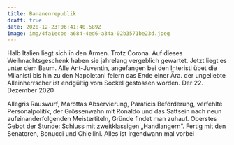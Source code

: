 ```yaml
---
title: Bananenrepublik
draft: true
date: 2020-12-23T06:41:40.589Z
image: img/4fa1ecbe-a684-4ed6-a34a-02b3571be23d.jpeg
---
```

Halb Italien liegt sich in den Armen. Trotz Corona. Auf dieses Weihnachtsgeschenk haben sie jahrelang vergeblich gewartet. Jetzt liegt es unter dem Baum. Alle Ant-Juventin, angefangen bei den Interisti übet die  Milanisti bis hin zu den Napoletani feiern das Ende einer Ära. der ungeliebte Alleinherrscher ist endgültig vom Sockel gestossen worden. Der 22. Dezember 2020 

Allegris Rauswurf, Marottas Abservierung, Paraticis Beförderung, verfehlte Personalpolitik, der Grössenwahn mit Ronaldo und das Sattsein nach neun aufeinanderfolgenden Meistertiteln, Gründe findet man zuhauf. Oberstes Gebot der Stunde: Schluss mit zweitklassigen „Handlangern“. Fertig mit den Senatoren, Bonucci und Chiellini. Alles ist irgendwann mal vorbei